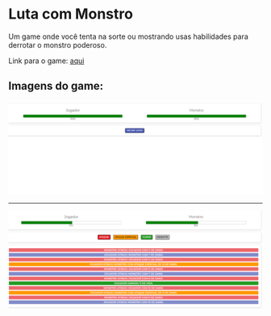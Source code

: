 # Luta com Monstro

<p>Um game onde você tenta na sorte ou mostrando usas habilidades para derrotar o monstro poderoso. </p>

Link para o game: [aqui](https://matheus-java.github.io/Luta-com-monstro/)

## Imagens do game:
<img src="https://raw.githubusercontent.com/Matheus-Java/Luta-com-monstro/main/img/inicio.png" >
<hr>
<img src="https://raw.githubusercontent.com/Matheus-Java/Luta-com-monstro/main/img/game.png" >